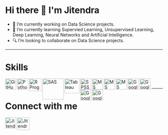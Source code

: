 # Hi there 👋 I'm Jitendra

- 🔭 I’m currently working on Data Science projects.
- 🌱 I’m currently learning Supervied Learning, Unsupervised Learning, Deep Learning, Neural Networks and Artificial Intelligence.
- 🔍 I’m looking to collaborate on Data Science projects.

---

#
# Skills
[<img align="left" alt="GitHub" width="35px" src="https://www.flaticon.com/svg/static/icons/svg/2111/2111432.svg" />][GitHub]
[<img align="left" alt="Python" width="35px" src="https://yellowconnection.com/wp-content/uploads/2019/12/PinClipart.com_snake-charmer-clipart_2691398.png" />][Python]
[<img align="left" alt="R Programming" width="40px" src="https://upload.wikimedia.org/wikipedia/commons/thumb/1/1b/R_logo.svg/1280px-R_logo.svg.png" />][R]
[<img align="left" alt="SAS" width="67.5px" src="https://cdn.freebiesupply.com/logos/large/2x/sas-6-logo-png-transparent.png" />][SAS]
[<img align="left" alt="Tableau" width="47.5px" src="https://img.pngio.com/tableau-software-logo-e1502871850906-archetype-consulting-tableau-software-png-400_232.png" />][Tableau]
[<img align="left" alt="SPSS" width="35px" src="https://logodix.com/logo/1598546.png" />][SPSS]
[<img align="left" alt="MS Excel" width="35px" src="https://upload.wikimedia.org/wikipedia/commons/thumb/7/7f/Microsoft_Office_Excel_%282018%E2%80%93present%29.svg/69px-Microsoft_Office_Excel_%282018%E2%80%93present%29.svg.png" />][MS Excel]
[<img align="left" alt="MS Word" width="35px" src="https://upload.wikimedia.org/wikipedia/commons/thumb/7/76/Microsoft_Office_Word_%282018%E2%80%93present%29.svg/69px-Microsoft_Office_Word_%282018%E2%80%93present%29.svg.png" />][MS Word]
[<img align="left" alt="MS PowerPoint" width="35px" src="https://upload.wikimedia.org/wikipedia/commons/thumb/2/2e/Microsoft_Office_PowerPoint_%282018%E2%80%93present%29.svg/69px-Microsoft_Office_PowerPoint_%282018%E2%80%93present%29.svg.png" />][MS PowerPoint]
[<img align="left" alt="Google Sheets" width="35px" src="https://www.flaticon.com/svg/static/icons/svg/2991/2991114.svg" />][Google Sheets]
[<img align="left" alt="Google Docs" width="35px" src="https://www.flaticon.com/svg/static/icons/svg/2991/2991108.svg" />][Google Docs]
[<img align="left" alt="Google Slides" width="35px" src="https://www.flaticon.com/svg/static/icons/svg/2991/2991117.svg" />][Google Slides]
[<img align="left" alt="Google Forms" width="35px" src="https://www.flaticon.com/svg/static/icons/svg/2991/2991110.svg" />][Google Forms]

<br />  

---

#
# Connect with me
[<img align="left" alt="Jitendra Alim | LinkedIn" width="35px" src="https://www.flaticon.com/svg/static/icons/svg/1409/1409945.svg" />][LinkedIn]
[<img aligh="left" alt="Jitendra Alim | Mail" width="40px" src="https://www.flaticon.com/svg/static/icons/svg/732/732200.svg" />][GMail]

[LinkedIn]: https://linkedin.com/in/jitendra-alim
[GMail]: mailto:jitendrabalim@gmail.com
[GitHub]: https://github.com/JitendraAlim
[Python]: https://www.python.org
[R]: https://cran.r-project.org
[SAS]: https://www.sas.com
[Tableau]: https://www.tableau.com
[SPSS]: https://www.ibm.com/in-en/analytics/spss-statistics-software
[MS Excel]: https://www.office.com
[MS Word]: https://www.office.com
[MS PowerPoint]: https://www.office.com
[Google Sheets]: https://www.google.com/sheets/about
[Google Docs]: https://www.google.com/docs/about
[Google Slides]: https://www.google.com/slides/about
[Google Forms]: https://www.google.com/forms/about
